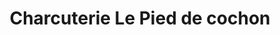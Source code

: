 ---
title: "Charcuterie Le Pied de cochon"
url: /vallee-jonction/charcuterie-le-pied-de-cochon/
shop: deli
---